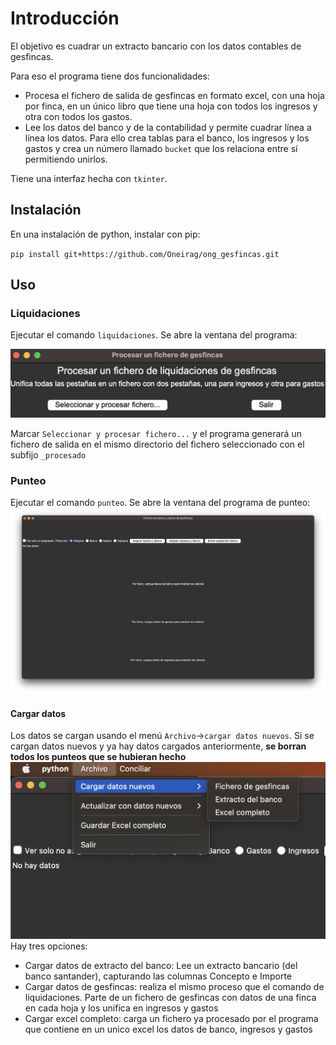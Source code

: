 # Introducción

El objetivo es cuadrar un extracto bancario con los datos contables de gesfincas.

Para eso el programa tiene dos funcionalidades:

- Procesa el fichero de salida de gesfincas en formato excel, con una hoja por finca, en un único libro que tiene una hoja con todos los ingresos y otra con todos los gastos.
- Lee los datos del banco y de la contabilidad y permite cuadrar línea a línea los datos. Para ello crea tablas para el banco, los ingresos y los gastos y crea un número llamado `bucket` que los relaciona entre sí permitiendo unirlos.

Tiene una interfaz hecha con `tkinter`.

## Instalación

En una instalación de python, instalar con pip:

`pip install git+https://github.com/Oneirag/ong_gesfincas.git`

## Uso

### Liquidaciones

Ejecutar el comando `liquidaciones`. Se abre la ventana del programa:

![ventana.png](imgs%2Fventana_liquidaciones.png)

Marcar `Seleccionar y procesar fichero...` y el programa generará un fichero de salida 
en el mismo directorio del fichero seleccionado con el subfijo `_procesado`

### Punteo

Ejecutar el comando `punteo`. Se abre la ventana del programa de punteo:
![ventana_punteo.png](imgs%2Fventana_punteo.png)

#### Cargar datos
Los datos se cargan usando el menú `Archivo`->`cargar datos nuevos`. 
Si se cargan datos nuevos y ya hay datos cargados anteriormente, **se borran todos los punteos que se hubieran hecho**
![punteo_cargar_datos.png](imgs%2Fpunteo_cargar_datos.png)
Hay tres opciones:
- Cargar datos de extracto del banco: Lee un extracto bancario (del banco santander), capturando las columnas Concepto e Importe
- Cargar datos de gesfincas: realiza el mismo proceso que el comando de liquidaciones. Parte de un fichero de gesfincas con datos de una finca en cada hoja y los unifica en ingresos y gastos
- Cargar excel completo: carga un fichero ya procesado por el programa que contiene en un unico excel los datos de banco, ingresos y gastos

